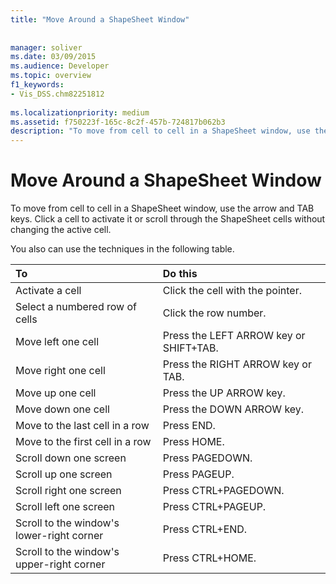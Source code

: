 ```yaml
---
title: "Move Around a ShapeSheet Window"
 
 
manager: soliver
ms.date: 03/09/2015
ms.audience: Developer
ms.topic: overview
f1_keywords:
- Vis_DSS.chm82251812
 
ms.localizationpriority: medium
ms.assetid: f750223f-165c-8c2f-457b-724817b062b3
description: "To move from cell to cell in a ShapeSheet window, use the arrow and TAB keys. Click a cell to activate it or scroll through the ShapeSheet cells without changing the active cell."
---
```


# Move Around a ShapeSheet Window

To move from cell to cell in a ShapeSheet window, use the arrow and TAB keys. Click a cell to activate it or scroll through the ShapeSheet cells without changing the active cell.
  
You also can use the techniques in the following table.
  
|**To**|**Do this**|
|:-----|:-----|
| Activate a cell  <br/> | Click the cell with the pointer. |
| Select a numbered row of cells  <br/> | Click the row number. |
| Move left one cell  <br/> | Press the LEFT ARROW key or SHIFT+TAB. |
| Move right one cell  <br/> | Press the RIGHT ARROW key or TAB. |
| Move up one cell  <br/> | Press the UP ARROW key. |
| Move down one cell  <br/> | Press the DOWN ARROW key. |
| Move to the last cell in a row  <br/> | Press END. |
| Move to the first cell in a row  <br/> | Press HOME. |
| Scroll down one screen  <br/> | Press PAGEDOWN. |
| Scroll up one screen  <br/> | Press PAGEUP. |
| Scroll right one screen  <br/> | Press CTRL+PAGEDOWN. |
| Scroll left one screen  <br/> | Press CTRL+PAGEUP. |
| Scroll to the window's lower-right corner  <br/> | Press CTRL+END. |
| Scroll to the window's upper-right corner  <br/> | Press CTRL+HOME. |
   


